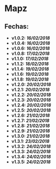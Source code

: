 # Mapz

## Fechas:

* __v1.0.2:__ ___16/02/2018___
* __v1.0.4:__ ___16/02/2018___
* __v1.0.6:__ ___16/02/2018___
* __v1.0.8:__ ___17/02/2018___
* __v1.1.0:__ ___17/02/2018___
* __v1.1.2:__ ___18/02/2018___
* __v1.1.4:__ ___19/02/2018___
* __v1.1.6:__ ___19/02/2018___
* __v1.1.8:__ ___19/02/2018___
* __v1.2.0:__ ___20/02/2018___
* __v1.2.1:__ ___20/02/2018___
* __v1.2.2:__ ___20/02/2018___
* __v1.2.3:__ ___20/02/2018___
* __v1.2.4:__ ___20/02/2018___
* __v1.2.5:__ ___20/02/2018___
* __v1.2.6:__ ___21/02/2018___
* __v1.2.7:__ ___21/02/2018___
* __v1.2.8:__ ___21/02/2018___
* __v1.2.9:__ ___21/02/2018___
* __v1.3.0:__ ___21/02/2018___
* __v1.3.1:__ ___23/02/2018___
* __v1.3.2:__ ___24/02/2018___
* __v1.3.3:__ ___24/02/2018___
* __v1.3.4:__ ___24/02/2018___
* __v1.3.5:__ ___24/02/2018___
